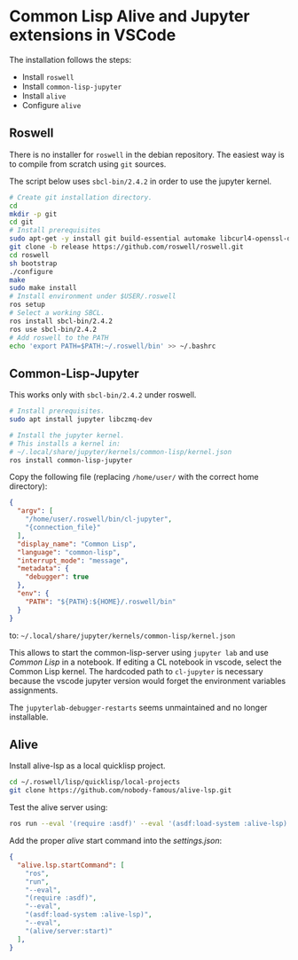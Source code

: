 # Common Lisp Alive and Jupyter extensions in VSCode

The installation follows the steps:

* Install `roswell`
* Install `common-lisp-jupyter`
* Install `alive`
* Configure `alive`

## Roswell

There is no installer for `roswell` in the debian repository.
The easiest way is to compile from scratch using `git` sources.

The script below uses `sbcl-bin/2.4.2` in order to use the jupyter kernel.

```bash
# Create git installation directory.
cd
mkdir -p git
cd git
# Install prerequisites
sudo apt-get -y install git build-essential automake libcurl4-openssl-dev
git clone -b release https://github.com/roswell/roswell.git
cd roswell
sh bootstrap
./configure
make
sudo make install
# Install environment under $USER/.roswell
ros setup
# Select a working SBCL.
ros install sbcl-bin/2.4.2
ros use sbcl-bin/2.4.2
# Add roswell to the PATH
echo 'export PATH=$PATH:~/.roswell/bin' >> ~/.bashrc
```

## Common-Lisp-Jupyter

This works only with `sbcl-bin/2.4.2` under roswell.

```bash
# Install prerequisites.
sudo apt install jupyter libczmq-dev

# Install the jupyter kernel.
# This installs a kernel in:
# ~/.local/share/jupyter/kernels/common-lisp/kernel.json
ros install common-lisp-jupyter
```

Copy the following file
(replacing `/home/user/` with the correct home directory):

```json
{
  "argv": [
    "/home/user/.roswell/bin/cl-jupyter",
    "{connection_file}"
  ],
  "display_name": "Common Lisp",
  "language": "common-lisp",
  "interrupt_mode": "message",
  "metadata": {
    "debugger": true
  },
  "env": {
    "PATH": "${PATH}:${HOME}/.roswell/bin"
  }
}
```

to:
`~/.local/share/jupyter/kernels/common-lisp/kernel.json`

This allows to start the common-lisp-server using `jupyter lab` and use *Common Lisp* in a notebook. If editing a CL notebook in vscode, select the Common Lisp kernel. The hardcoded path to `cl-jupyter` is necessary because the vscode jupyter version would forget the environment variables assignments.

The `jupyterlab-debugger-restarts` seems unmaintained and no longer installable.

## Alive

Install alive-lsp as a local quicklisp project.

```bash
cd ~/.roswell/lisp/quicklisp/local-projects
git clone https://github.com/nobody-famous/alive-lsp.git
```

Test the alive server using:

```bash
ros run --eval '(require :asdf)' --eval '(asdf:load-system :alive-lsp)' --eval '(alive/server:start)'
```

Add the proper *alive* start command into the *settings.json*:

```json
{
  "alive.lsp.startCommand": [
    "ros",
    "run",
    "--eval",
    "(require :asdf)",
    "--eval",
    "(asdf:load-system :alive-lsp)",
    "--eval",
    "(alive/server:start)"
  ],
}
```
